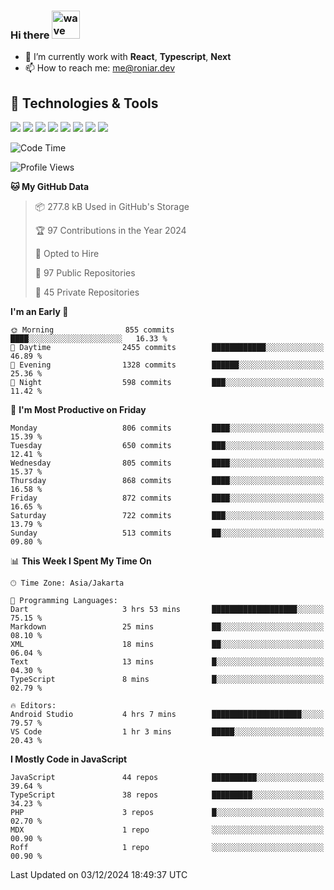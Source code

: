 ### Hi there <img src="https://i.ibb.co/q0Hx1KK/wave.gif" alt="wave" width="45px">

- 🌱 I’m currently work with **React**, **Typescript**, **Next**
- 📫 How to reach me: me@roniar.dev

## 🔧 Technologies & Tools

![](https://img.shields.io/badge/OS-Linux-informational?style=flat&logo=linux&logoColor=white&color=2bbc8a)
![](https://img.shields.io/badge/OS-Windows-informational?style=flat&logo=windows&logoColor=white&color=2bbc8a)
![](https://img.shields.io/badge/Code-JavaScript-informational?style=flat&logo=javascript&logoColor=white&color=2bbc8a)
![](https://img.shields.io/badge/Code-Golang-informational?style=flat&logo=go&logoColor=white&color=2bbc8a)
![](https://img.shields.io/badge/Code-React-informational?style=flat&logo=react&logoColor=white&color=2bbc8a)
![](https://img.shields.io/badge/Code-Next-informational?style=flat&logo=next.js&logoColor=white&color=2bbc8a)
![](https://img.shields.io/badge/Shell-Bash-informational?style=flat&logo=gnu-bash&logoColor=white&color=2bbc8a)
![](https://img.shields.io/badge/Tools-Docker-informational?style=flat&logo=docker&logoColor=white&color=2bbc8a)

<!--START_SECTION:waka-->
![Code Time](http://img.shields.io/badge/Code%20Time-2%2C135%20hrs%2036%20mins-blue)

![Profile Views](http://img.shields.io/badge/Profile%20Views-0-blue)

**🐱 My GitHub Data** 

> 📦 277.8 kB Used in GitHub's Storage 
 > 
> 🏆 97 Contributions in the Year 2024
 > 
> 💼 Opted to Hire
 > 
> 📜 97 Public Repositories 
 > 
> 🔑 45 Private Repositories 
 > 
**I'm an Early 🐤** 

```text
🌞 Morning                855 commits         ████░░░░░░░░░░░░░░░░░░░░░   16.33 % 
🌆 Daytime                2455 commits        ████████████░░░░░░░░░░░░░   46.89 % 
🌃 Evening                1328 commits        ██████░░░░░░░░░░░░░░░░░░░   25.36 % 
🌙 Night                  598 commits         ███░░░░░░░░░░░░░░░░░░░░░░   11.42 % 
```
📅 **I'm Most Productive on Friday** 

```text
Monday                   806 commits         ████░░░░░░░░░░░░░░░░░░░░░   15.39 % 
Tuesday                  650 commits         ███░░░░░░░░░░░░░░░░░░░░░░   12.41 % 
Wednesday                805 commits         ████░░░░░░░░░░░░░░░░░░░░░   15.37 % 
Thursday                 868 commits         ████░░░░░░░░░░░░░░░░░░░░░   16.58 % 
Friday                   872 commits         ████░░░░░░░░░░░░░░░░░░░░░   16.65 % 
Saturday                 722 commits         ███░░░░░░░░░░░░░░░░░░░░░░   13.79 % 
Sunday                   513 commits         ██░░░░░░░░░░░░░░░░░░░░░░░   09.80 % 
```


📊 **This Week I Spent My Time On** 

```text
🕑︎ Time Zone: Asia/Jakarta

💬 Programming Languages: 
Dart                     3 hrs 53 mins       ███████████████████░░░░░░   75.15 % 
Markdown                 25 mins             ██░░░░░░░░░░░░░░░░░░░░░░░   08.10 % 
XML                      18 mins             ██░░░░░░░░░░░░░░░░░░░░░░░   06.04 % 
Text                     13 mins             █░░░░░░░░░░░░░░░░░░░░░░░░   04.30 % 
TypeScript               8 mins              █░░░░░░░░░░░░░░░░░░░░░░░░   02.79 % 

🔥 Editors: 
Android Studio           4 hrs 7 mins        ████████████████████░░░░░   79.57 % 
VS Code                  1 hr 3 mins         █████░░░░░░░░░░░░░░░░░░░░   20.43 % 
```

**I Mostly Code in JavaScript** 

```text
JavaScript               44 repos            ██████████░░░░░░░░░░░░░░░   39.64 % 
TypeScript               38 repos            █████████░░░░░░░░░░░░░░░░   34.23 % 
PHP                      3 repos             █░░░░░░░░░░░░░░░░░░░░░░░░   02.70 % 
MDX                      1 repo              ░░░░░░░░░░░░░░░░░░░░░░░░░   00.90 % 
Roff                     1 repo              ░░░░░░░░░░░░░░░░░░░░░░░░░   00.90 % 
```




 Last Updated on 03/12/2024 18:49:37 UTC
<!--END_SECTION:waka-->
